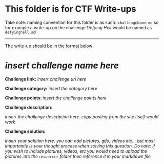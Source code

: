 # This folder is for CTF Write-ups

Take note: naming convention for this folder is as such: `challengeName.md` so for example a write-up on the challenge _Defying Hell_ would be named as `defyinghell.md`

---

The write-up should be in the format below: 

# _insert challenge name here_

**Challenge link:** _insert challenge url here_

**Challenge category:** _insert the category here_

**Challenge points:** _insert the challenge points here_

**Challenge description:** 

_insert the challenge description here. copy pasting from the site itself would work_

**Challenge solution:**

_insert your solution here. you can add pictures, gifs, videos etc... but most importantly is your thought process when solving this question. Do note: if you wish to include pictures, videos, etc you would need to upload the pictures into the `resources` folder then reference it in your markdown file_
